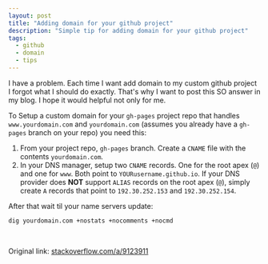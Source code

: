 ```yaml
---
layout: post
title: "Adding domain for your github project"
description: "Simple tip for adding domain for your github project"
tags:
  - github
  - domain
  - tips
---
```


I have a problem. Each time I want add domain to my custom github project
I forgot what I should do exactly. That's why I want to post this SO answer in my blog.
I hope it would helpful not only for me.

To Setup a custom domain for your `gh-pages` project repo that handles
`www.yourdomain.com` and `yourdomain.com` (assumes you already have a `gh-pages`
branch on your repo) you need this:

1. From your project repo, `gh-pages` branch. Create a `CNAME` file with the contents `yourdomain.com`.
2. In your DNS manager, setup two `CNAME` records. One for the root apex (`@`) and one for `www`. Both point to `YOURusername.github.io`. If your DNS provider does **NOT** support `ALIAS` records on the root apex (`@`), simply create `A` records that point to `192.30.252.153` and `192.30.252.154`.


After that wait til your name servers update:

```
dig yourdomain.com +nostats +nocomments +nocmd
```

<br/>

Original link: [stackoverflow.com/a/9123911](http://stackoverflow.com/a/9123911)
